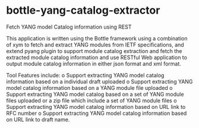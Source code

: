 # bottle-yang-catalog-extractor
Fetch YANG model Catalog information using REST

This application is written using the Bottle framework using a combination of xym to fetch and extract YANG modules from IETF specifications, and extend pyang plugin to support module catalog extraction and fetch the extracted module catalog information and use RESTful Web application to output module catalog information in either json format and xml format.

Tool  Features include:
   o Support extracting YANG model catalog information based on a individual draft uploaded
   o Support extracting YANG model catalog information based on a YANG module file uploaded
   o Support extracting YANG model catalog based on a set of YANG module files uploaded or a zip file which include a set   of YANG module files
   o Support extracting YANG model catalog information based on URL link to RFC number
   o Support extracting YANG model catalog information based on URL link to draft name.

